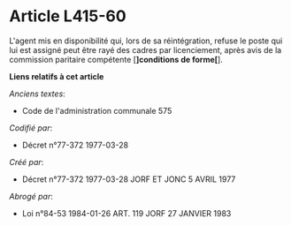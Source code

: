 # Article L415-60

L'agent mis en disponibilité qui, lors de sa réintégration, refuse le poste qui lui est assigné peut être rayé des cadres par
licenciement, après avis de la commission paritaire compétente [**]conditions de forme[**].

**Liens relatifs à cet article**

_Anciens textes_:

  - Code de l'administration communale 575

_Codifié par_:

  - Décret n°77-372 1977-03-28

_Créé par_:

  - Décret n°77-372 1977-03-28 JORF ET JONC 5 AVRIL 1977

_Abrogé par_:

  - Loi n°84-53 1984-01-26 ART. 119 JORF 27 JANVIER 1983
